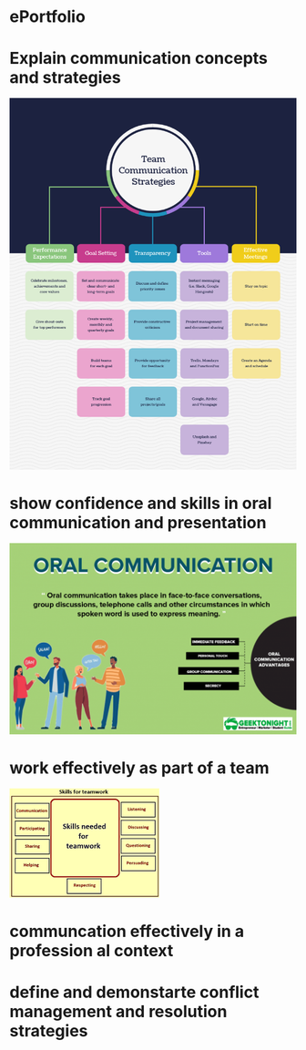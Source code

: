 # ePortfolio
<html>
  <head>
    <body>
      <h1>Explain communication concepts and strategies</h1>
      <img src= "harshil.png"alt"dsf">
      <h1>show confidence and skills in oral communication and presentation</h1>
       <img src= "harshil1.png"alt"dsf">
        <h1>work effectively as part of a team</h1>
       <img src= "download.png"alt"dsf">
        <h1>communcation effectively in a profession al context</h1>
        <h1>define and demonstarte conflict management and resolution strategies</h1>
    </body>
  </head>
</html>
